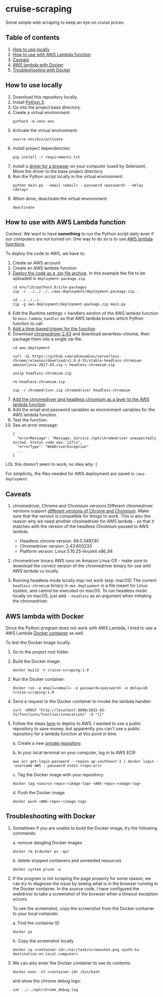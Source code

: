 # cruise-scraping

Some simple web scraping to keep an eye on cruise prices.

## Table of contents
1. [How to use locally](#how-to-use-locally)
2. [How to use with AWS Lambda function](#how-to-use-with-aws-lambda-function)
3. [Caveats](#caveats)
4. [AWS lambda with Docker](#aws-lambda-with-docker)
5. [Troubleshooting with Docker](#troubleshooting-with-docker)

## How to use locally

1. Download this repository locally.
2. Install [Python 3](https://www.python.org/downloads/).
3. Go into the project base directory.
4. Create a virtual environment:
    ```
    python3 -m venv env
    ```
5. Activate the virtual environment:
    ```
    source env/bin/activate
    ```
6. Install project dependencies:
    ```
    pip install -r requirements.txt
    ```
7. Install a [driver for a browser](https://selenium-python.readthedocs.io/installation.html#drivers) on your computer (used by Selenium). Move the driver to the base project directory.
8. Run the Python script locally in the virtual environment:
    ```
    python main.py --email <email> --password <password> --delay <delay>
    ```
9. When done, deactivate the virtual environment:
    ```
    deactivate
    ```

## How to use with AWS Lambda function

Context: We want to have **something** to run the Python script daily even if our computers are not turned on. One way to do so is to use [AWS lambda functions](https://aws.amazon.com/lambda/).

To deploy the code to AWS, we have to:

1. Create an AWS account
2. Create an AWS lambda function
3. [Deploy the code as a .zip file archive](https://docs.aws.amazon.com/lambda/latest/dg/python-package.html). In this example the file to be uploaded is `deployment-package.zip`.
    ```
    cd env/lib/python3.8/site-packages
    zip -r ../../../../aws-deployment/deployment-package.zip .

    cd ../../../..
    zip -g aws-deployment/deployment-package.zip main.py
    ```
4. Edit the Runtime settings > handlers section of the AWS lambda function to `main.lambda_handler` so that AWS lambda knows which Python function to call
5. [Add a time-based trigger for the function](https://docs.aws.amazon.com/lambda/latest/dg/services-cloudwatchevents.html)
6. Download [chromedriver 2.43](https://chromedriver.storage.googleapis.com/index.html?path=2.43/) and download severless-chrome, then package them into a single zip file.
    ```
    cd aws-deployment

    curl -SL https://github.com/adieuadieu/serverless-chrome/releases/download/v1.0.0-55/stable-headless-chromium-amazonlinux-2017-03.zip > headless-chromium.zip

    unzip headless-chromium.zip

    rm headless-chromium.zip

    zip -r chromedriver.zip chromedriver headless-chromium
    ```
7. [Add the chromedriver and headless chromium as a layer to the AWS lambda function](https://dev.to/awscommunity-asean/creating-an-api-that-runs-selenium-via-aws-lambda-3ck3). 
8. Add the email and password variables as environment variables for the AWS lambda function.
9. Test the function.
10. See an error message:
    ```
    {
      "errorMessage": "Message: Service /opt/chromedriver unexpectedly exited. Status code was: 127\n",
      "errorType": "WebDriverException"
      ...
    }
    ```
LOL this doesn't seem to work, no idea why :(

For simplicity, the files needed for AWS deployment are saved in `/aws-deployment`.

## Caveats

1. chromedriver, Chrome and Chromium versions
    Different chromedriver versions support [different versions of Chrome and Chromium](https://stackoverflow.com/questions/41133391/which-chromedriver-version-is-compatible-with-which-chrome-browser-version). Make sure that the version is compatible for things to work. This is also the reason why we need another chromedriver for AWS lambda - so that it matches with the version of the headless Chromium passed to AWS lambda.

    * Headless chrome version: 69.0.3497.81
    * Chromedriver version: 2.43.600233
    * Platform version: Linux 5.10.25-linuxkit x86_64

2. chromedriver binary
    AWS runs on Amazon Linux OS - make sure to download the correct version of the chromedriver binary for use with AWS lambda vs locally.

3. Running headless mode locally may not work (esp. macOS)
    The current `headless-chromium` binary in `aws-deployment` is a file meant for Linux system, and cannot be executed on macOS. To run headless mode locally on macOS, just add `--headless` as an argument when initiating the chromedriver.

## AWS lambda with Docker

Since the Python program does not work with AWS Lambda, I tried to use a AWS Lambda [Docker container](https://docs.aws.amazon.com/lambda/latest/dg/images-create.html) as well.

To test the Docker image locally:
1. Go to the project root folder.
2. Build the Docker image:
    ```
    docker build -t cruise-scraping:1.0 .
    ```
3. Run the Docker container:
    ```
    docker run -e email=<email> -e password=<password> -e delay=10 cruise-scraping:1.0
    ```
4. Send a request to the Docker container to invoke the lambda handler:
    ```
    curl -XPOST "http://localhost:8080/2015-03-31/functions/function/invocations" -d "{}"
    ```
5. Follow the steps [here](https://docs.aws.amazon.com/lambda/latest/dg/images-create.html) to deploy to AWS. I wanted to use a public repository to save money, but apparently you can't use a public repository for a lambda function at this point in time.
    
    a. Create a new [private repository](https://ap-southeast-1.console.aws.amazon.com/ecr/repositories?region=ap-southeast-1).

    b. In your local terminal on your computer, log in to AWS ECR:
    ```
    aws ecr get-login-password --region ap-southeast-1 | docker login --username AWS --password-stdin <repo-uri>
    ```

    c. Tag the Docker image with your repository:
    ```
    docker tag <source-repo>:<image-tag> <AWS-repo>:<image-tag>
    ```

    d. Push the Docker image:
    ```
    docker push <AWS-repo>:<image-tag>
    ```

## Troubleshooting with Docker

1. Sometimes if you are unable to build the Docker image, try the following commands:

    a. remove dangling Docker images
    ```
    docker rm $(docker ps -qa)
    ```

    b. delete stopped containers and unneeded resources
    ```
    docker system prune -a
    ```

2. If the program is not scraping the page properly for some reason, we can try to diagnose the issue by seeing what is in the browser running in the Docker container. In the source code, I have configured the webdriver to take a screenshot of the browser when a timeout exception occurs.

    To see the screenshot, copy the screenshot from the Docker container to your local computer.

    a. Find the container ID
    ```
    docker ps
    ```

    b. Copy the screenshot locally
    ```
    docker cp <container-id>:/var/task/screenshot.png <path-to-destination-on-local-computer>
    ```

3. We can also enter the Docker container to see its contents:

    ```
    docker exec -it <container-id> /bin/bash
    ```

    and show the chrome debug logs:
    ```
    cat ../../opt/chrome_debug.log
    ```
